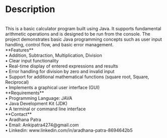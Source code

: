 # Description
<br>
This is a basic calculator program built using Java. It supports fundamental arithmetic operations and is designed to be run from the console. The project demonstrates basic Java programming concepts such as user input handling, control flow, and basic error management.
  <br>
**Features**
<br>
  •	Addition, Subtraction, Multiplication, Division
  <br>
  •	Clear input functionality
  <br>
  •	Real-time display of entered expressions and results
    <br>
  •	Error handling for division by zero and invalid input
    <br>
  •	Support for additional mathematical functions (square root, Square, Reciprocal)
    <br>
  •	Implements a graphical user interface (GUI)
    <br>
**Requirements**
  <br>
  •	Programming Language: JAVA
  <br>
  •	Java Development Kit (JDK) 
    <br>
  •	A terminal or command line interface
    <br>
**Contact**
  <br>
  •	Aradhana Patra
  <br>
  •	Email: Ankipatra4274@gmail.com
  <br>
  •	Linkedin: www.linkedin.com/in/aradhana-patra-8694642b5


